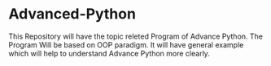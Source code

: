 # Advanced-Python
This Repository will have the topic releted Program of Advance Python. The Program Will be based on OOP paradigm. It will have general example which will help to understand Advance Python more clearly. 
